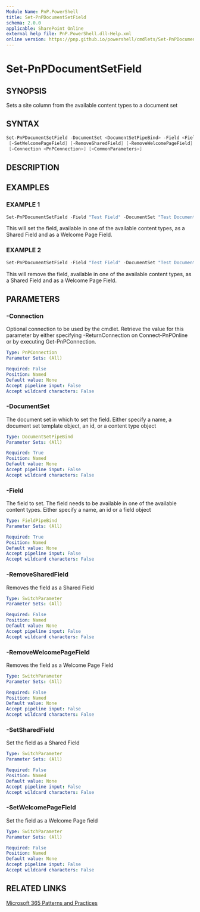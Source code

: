 ```yaml
---
Module Name: PnP.PowerShell
title: Set-PnPDocumentSetField
schema: 2.0.0
applicable: SharePoint Online
external help file: PnP.PowerShell.dll-Help.xml
online version: https://pnp.github.io/powershell/cmdlets/Set-PnPDocumentSetField.html
---
```

 
# Set-PnPDocumentSetField

## SYNOPSIS
Sets a site column from the available content types to a document set

## SYNTAX

```powershell
Set-PnPDocumentSetField -DocumentSet <DocumentSetPipeBind> -Field <FieldPipeBind> [-SetSharedField]
 [-SetWelcomePageField] [-RemoveSharedField] [-RemoveWelcomePageField] 
 [-Connection <PnPConnection>] [<CommonParameters>]
```

## DESCRIPTION

## EXAMPLES

### EXAMPLE 1
```powershell
Set-PnPDocumentSetField -Field "Test Field" -DocumentSet "Test Document Set" -SetSharedField -SetWelcomePageField
```

This will set the field, available in one of the available content types, as a Shared Field and as a Welcome Page Field.

### EXAMPLE 2
```powershell
Set-PnPDocumentSetField -Field "Test Field" -DocumentSet "Test Document Set" -RemoveSharedField -RemoveWelcomePageField
```

This will remove the field, available in one of the available content types, as a Shared Field and as a Welcome Page Field.

## PARAMETERS

### -Connection
Optional connection to be used by the cmdlet. Retrieve the value for this parameter by either specifying -ReturnConnection on Connect-PnPOnline or by executing Get-PnPConnection.

```yaml
Type: PnPConnection
Parameter Sets: (All)

Required: False
Position: Named
Default value: None
Accept pipeline input: False
Accept wildcard characters: False
```

### -DocumentSet
The document set in which to set the field. Either specify a name, a document set template object, an id, or a content type object

```yaml
Type: DocumentSetPipeBind
Parameter Sets: (All)

Required: True
Position: Named
Default value: None
Accept pipeline input: False
Accept wildcard characters: False
```

### -Field
The field to set. The field needs to be available in one of the available content types. Either specify a name, an id or a field object

```yaml
Type: FieldPipeBind
Parameter Sets: (All)

Required: True
Position: Named
Default value: None
Accept pipeline input: False
Accept wildcard characters: False
```

### -RemoveSharedField
Removes the field as a Shared Field

```yaml
Type: SwitchParameter
Parameter Sets: (All)

Required: False
Position: Named
Default value: None
Accept pipeline input: False
Accept wildcard characters: False
```

### -RemoveWelcomePageField
Removes the field as a Welcome Page Field

```yaml
Type: SwitchParameter
Parameter Sets: (All)

Required: False
Position: Named
Default value: None
Accept pipeline input: False
Accept wildcard characters: False
```

### -SetSharedField
Set the field as a Shared Field

```yaml
Type: SwitchParameter
Parameter Sets: (All)

Required: False
Position: Named
Default value: None
Accept pipeline input: False
Accept wildcard characters: False
```

### -SetWelcomePageField
Set the field as a Welcome Page field

```yaml
Type: SwitchParameter
Parameter Sets: (All)

Required: False
Position: Named
Default value: None
Accept pipeline input: False
Accept wildcard characters: False
```



## RELATED LINKS

[Microsoft 365 Patterns and Practices](https://aka.ms/m365pnp)


